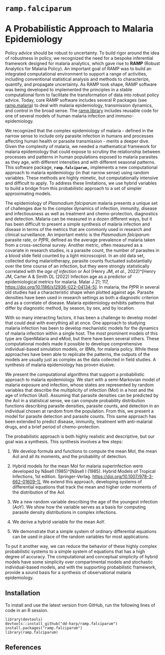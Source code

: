 # `ramp.falciparum` <br><br> A Probabilistic Approach to Malaria Epidemiology 

Policy advice should be robust to uncertainty. To build rigor around the idea of robustness in policy, we recognized the need for a bespoke inferential framework designed for malaria analytics, which gave rise to **RAMP**
(Robust Analytics for Malaria Policy). An important goal of RAMP was to build an integrated computational environment to support a range of activities, including conventional statistical analysis and methods to characterize, quantify, and propagate uncertainty.
As RAMP took shape, RAMP software was being developed to implemented the principles in a stable computational form to facilitate the transformation of data into robust policy advice.
Today, core RAMP software includes several R packages (see [ramp.malaria](https://dd-harp.github.io/ramp.malaria/)) to deal with malaria epidemiology, transmission dynamics, and control in the broad sense. The [ramp.library](https://dd-harp.github.io/ramp.library/) includes reusable code for one of several models of human malaria infection and immuno-epidemiology. 

We recognized that the complex epidemiology of malaria - defined in the narrow sense to include only parasite infection in humans and processes affecting  human health or parasite transmission - merits a deeper dive.
Given the complexity of malaria, we needed a mathematical framework for malaria epidemiology that could expose to scrutiny the relationship between processes and patterns in human populations exposed to malaria parasites as they age, with different intensities and with different seasonal patterns.
This software package, **`ramp.falciparum,`** implements a new computational approach to malaria epidemiology (in that narrow sense) using random variables. These methods are highly mimetic, but computationally intensive and difficult to apply. To address these limitations, we use hybrid variables to build a bridge from this probabilistic approach to a set of simpler approximating models. 

The epidemiology of *Plasmodium falciparum* malaria presents a unique set of challenges due to the complex dynamics of infection, immunity, disease and infectiousness as well as treatment and chemo-protection, diagnostics and detection. Malaria can be measured in a dozen different ways, but it has been difficult to present a simple synthesis of malaria infection and disease in terms of the metrics that are commonly used in research and clinical surveillance. An important metric is the *Plasmodium falciparum* parasite rate, or *Pf*PR, defined as the average prevalence of malaria taken from a cross-sectional survey. Another metric, often measured as a covariate in research studies, is a parasite count, the number of parasites in a blood slide field counted by a light microscopist. In an old data set, collected during malariotherapy, parasite counts fluctuated substantially over the time course of an infection, but they were strongly statistically correlated with the *age of infection* or AoI (Henry JM, *et al.*, 2022)^[Henry JM, Carter A & Smith DL (2022) Infection age as a predictor of epidemiological metrics for malaria. Malar J 21; 117, https://doi.org/10.1186/s12936-022-04134-5]. In malaria, the *Pf*PR in several old studies had a characteristic shape when plotted against age. Parasite densities have been used in research settings as both a diagnostic criterion and as a correlate of disease. Malaria epidemiology exhibits patterns that differ by diagnostic method, by season, by sex, and by location.   

With so many interacting factors, it has been a challenge to develop model that could deal with everything all at once. One approach to studying malaria infection has been to develop mechanistic models for the dynamics of malaria infection within a single host. The most prominent models of this type are OpenMalaria and eMod, but there have been several others. These computational models made it possible to develope comprehensive individual-based simulation models, or IBMs, for malaria policy. While these approaches have been able to replicate the patterns, the outputs of the models are usually just as complex as the data collected in field studies. A synthesis of malaria epidemiology has proven elusive. 

We present the computational algorithms that support a probabilistic approach to malaria epidemiology.  We start with a semi-Markovian model of malaria exposure and infection, whose states are represented by random variables that describe the multiplicity of infection (MoI) in a host and the age of infection (AoI). Assuming that parasite densities can be predicted by the AoI in a statistical sense, we can compute probability distribution functions describing parasite densities, parasite counts, and detection in an individual chosen at random from the population. From this, we present a model for parasite detection and parasite counts. This same approach has been extended to predict disease, immunity, treatment with anti-malarial drugs, and a brief period of chemo-protection. 

The probabilistic approach is both highly realistic and descriptive, but our goal was a synthesis. This synthesis involves a few steps:

1. We develop formula and functions to compute the mean MoI, the mean AoI and all its moments, and the probability of detection. 

2. Hybrid models for the mean MoI for malaria superinfection were developed by Nåsell (1985)^[Nåsell I (1985). Hybrid Models of Tropical Infections, 1st edition. Springer-Verlag. https://doi.org/10.1007/978-3-662-01609-1], We extend this approach, developing systems of differential equations that track the mean and higher order moments of the distribution of the AoI. 

3. We a new random variable describing the age of the youngest infection (AoY). We show how the variable serves as a basis for computing parasite density distributions in complex infections. 

4. We derive a hybrid variable for the mean AoY. 

5. We demonstrate that a simple system of ordinary differential equations can be used in place of the random variables for most applications. 

To put it another way, we can reduce the behavior of these highly complex probabilistic systems to a simple system of equations that has a high degree of accuracy. The computational and conceptual simplicity of hybrid models have some simplicity over compartmental models and stochastic individual-based models, and with the supporting probabilistic framework, provide a sound basis for a synthesis of observational malaria epidemiology. 

## Installation

To install and use the latest version from GitHub, run the following lines of code in an R session.

```
library(devtools)
devtools::install_github("dd-harp/ramp.falciparum")
install.packages("ramp.falciparum")
library(ramp.falciparum)
```


## References


